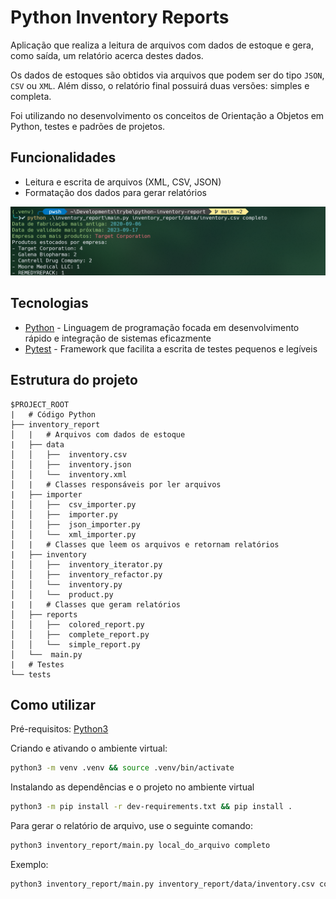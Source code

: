 # Python Inventory Reports
Aplicação que realiza a leitura de arquivos com dados de estoque e gera, como saída, um relatório acerca destes dados. 

Os dados de estoques são obtidos via arquivos que podem ser do tipo `JSON`, `CSV` ou `XML`. Além disso, o relatório final possuirá duas versões: simples e completa.


Foi utilizando no desenvolvimento os conceitos de Orientação a Objetos em Python, testes e padrões de projetos.

## Funcionalidades
- Leitura e escrita de arquivos (XML, CSV, JSON)
- Formatação dos dados para gerar relatórios

![Relatório](/.images/img1.png)

## Tecnologias

- [Python](https://www.python.org/) - Linguagem de programação focada em desenvolvimento rápido e integração de sistemas eficazmente
- [Pytest](https://docs.pytest.org/en/7.2.x/) - Framework que facilita a escrita de testes pequenos e legíveis

## Estrutura do projeto

```
$PROJECT_ROOT
|   # Código Python
├── inventory_report
│   |   # Arquivos com dados de estoque
|   ├── data
│   │   ├──  inventory.csv
│   │   ├──  inventory.json
│   │   └──  inventory.xml
│   |   # Classes responsáveis por ler arquivos
|   ├── importer
│   │   ├──  csv_importer.py
│   │   ├──  importer.py
│   │   ├──  json_importer.py
│   │   └──  xml_importer.py
│   |   # Classes que leem os arquivos e retornam relatórios
|   ├── inventory
│   │   ├──  inventory_iterator.py
│   │   ├──  inventory_refactor.py
│   │   └──  inventory.py
│   │   └──  product.py
|   |   # Classes que geram relatórios
│   ├── reports
│   │   ├──  colored_report.py
│   │   ├──  complete_report.py
│   │   └──  simple_report.py
│   └──  main.py
|   # Testes 
└── tests
```

## Como utilizar

Pré-requisitos: [Python3](https://www.python.org/downloads/)

Criando e ativando o ambiente virtual:

```bash
python3 -m venv .venv && source .venv/bin/activate
```

Instalando as dependências e o projeto no ambiente virtual

```bash
python3 -m pip install -r dev-requirements.txt && pip install .
```

Para gerar o relatório de arquivo, use o seguinte comando:

```bash
python3 inventory_report/main.py local_do_arquivo completo 
```

Exemplo:

```bash
python3 inventory_report/main.py inventory_report/data/inventory.csv completo
```
